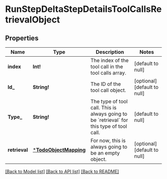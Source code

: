 # RunStepDeltaStepDetailsToolCallsRetrievalObject

## Properties
Name | Type | Description | Notes
------------ | ------------- | ------------- | -------------
**index** | **Int!** | The index of the tool call in the tool calls array. | [default to null]
**Id_** | **String!** | The ID of the tool call object. | [optional] [default to null]
**Type_** | **String!** | The type of tool call. This is always going to be &#x60;retrieval&#x60; for this type of tool call. | [default to null]
**retrieval** | [***TodoObjectMapping**](.md) | For now, this is always going to be an empty object. | [optional] [default to null]

[[Back to Model list]](../README.md#documentation-for-models) [[Back to API list]](../README.md#documentation-for-api-endpoints) [[Back to README]](../README.md)


